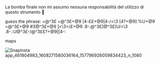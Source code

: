 La bomba finale
non mi assumo nessuna responsabilità del utilizzo di questo strumento 🚨

  guess the phrase: =@^3£ =@^3£+@9 |4-££+@9\|4-/<\3 [4?+@9] %U+@9 =@^3£+@9 #3@^3£+@9 ]<\3=/£+@9 .8-.@^3£]\@^3£]U/<\3 .8-.:U@^3£-/@^3££?+@9]|4-:


maps

![Snapinsta app_461804983_1608271580036164_157796926059834423_n_1080](https://github.com/user-attachments/assets/48fc73ef-9ae8-4d9a-8c43-e6175e734173)






